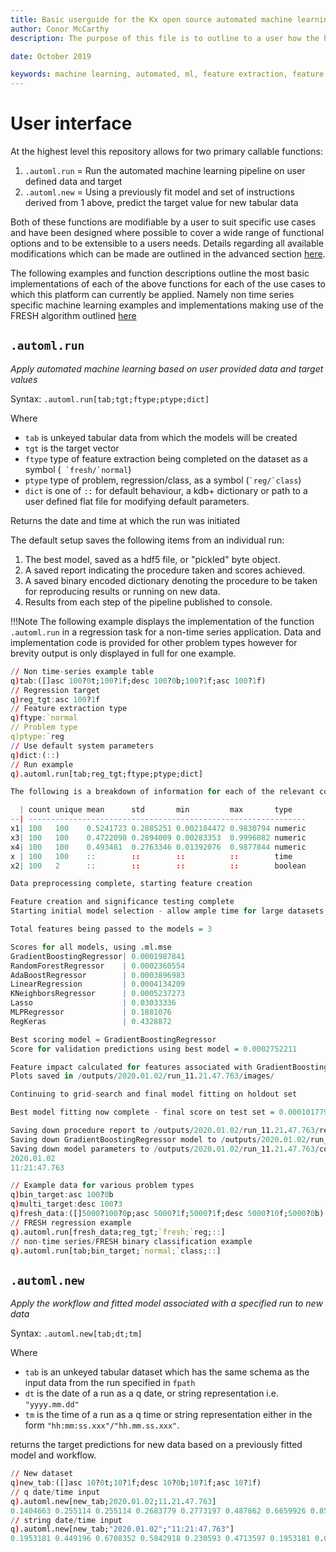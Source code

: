 ```yaml
---
title: Basic userguide for the Kx open source automated machine learning offering.
author: Conor McCarthy
description: The purpose of this file is to outline to a user how the highest level callable functions within the repository are to be used and what is acceptable as input for the each function. This will also outline some areas where users should be careful applying this functionality.

date: October 2019

keywords: machine learning, automated, ml, feature extraction, feature selection, data cleansing
---
```

# User interface

At the highest level this repository allows for two primary callable functions:

1. `.automl.run` = Run the automated machine learning pipeline on user defined data and target
2. `.automl.new` = Using a previously fit model and set of instructions derived from 1 above, predict the target value for new tabular data

Both of these functions are modifiable by a user to suit specific use cases and have been designed where possible to cover a wide range of functional options and to be extensible to a users needs. Details regarding all available modifications which can be made are outlined in the advanced section [here](../adv/params).

The following examples and function descriptions outline the most basic implementations of each of the above functions for each of the use cases to which this platform can currently be applied. Namely non time series specific machine learning examples and implementations making use of the FRESH algorithm outlined [here](../../toolkit/fresh)

## `.automl.run`

_Apply automated machine learning based on user provided data and target values_

Syntax: `.automl.run[tab;tgt;ftype;ptype;dict]`

Where

-   `tab` is unkeyed tabular data from which the models will be created
-   `tgt` is the target vector
-   `ftype` type of feature extraction being completed on the dataset as a symbol (``` `fresh/`normal```)
-   `ptype` type of problem, regression/class, as a symbol (``` `reg/`class ```)
-   `dict` is one of `::` for default behaviour, a kdb+ dictionary or path to a user defined flat file for modifying default parameters.

Returns the date and time at which the run was initiated

The default setup saves the following items from an individual run:

1. The best model, saved as a hdf5 file, or "pickled" byte object.
2. A saved report indicating the procedure taken and scores achieved.
3. A saved binary encoded dictionary denoting the procedure to be taken for reproducing results or running on new data.
4. Results from each step of the pipeline published to console.

!!!Note
	The following example displays the implementation of the function `.automl.run` in a regression task for a non-time series application. Data and implementation code is provided for other problem types however for brevity output is only displayed in full for one example.

```q
// Non time-series example table
q)tab:([]asc 100?0t;100?1f;desc 100?0b;100?1f;asc 100?1f)
// Regression target
q)reg_tgt:asc 100?1f
// Feature extraction type
q)ftype:`normal
// Problem type
q)ptype:`reg
// Use default system parameters
q)dict:(::)
// Run example
q).automl.run[tab;reg_tgt;ftype;ptype;dict]

The following is a breakdown of information for each of the relevant columns in the dataset

  | count unique mean      std       min         max       type   
--| --------------------------------------------------------------
x1| 100   100    0.5241723 0.2885251 0.002184472 0.9830794 numeric
x3| 100   100    0.4722098 0.2894009 0.00283353  0.9996082 numeric
x4| 100   100    0.493481  0.2763346 0.01392076  0.9877844 numeric
x | 100   100    ::        ::        ::          ::        time   
x2| 100   2      ::        ::        ::          ::        boolean

Data preprocessing complete, starting feature creation

Feature creation and significance testing complete
Starting initial model selection - allow ample time for large datasets

Total features being passed to the models = 3

Scores for all models, using .ml.mse
GradientBoostingRegressor| 0.0001987841
RandomForestRegressor    | 0.0002360554
AdaBoostRegressor        | 0.0003896983
LinearRegression         | 0.0004134209
KNeighborsRegressor      | 0.0005237273
Lasso                    | 0.03033336
MLPRegressor             | 0.1881076
RegKeras                 | 0.4328872

Best scoring model = GradientBoostingRegressor
Score for validation predictions using best model = 0.0002752211

Feature impact calculated for features associated with GradientBoostingRegressor model
Plots saved in /outputs/2020.01.02/run_11.21.47.763/images/

Continuing to grid-search and final model fitting on holdout set

Best model fitting now complete - final score on test set = 0.0001017797

Saving down procedure report to /outputs/2020.01.02/run_11.21.47.763/report/
Saving down GradientBoostingRegressor model to /outputs/2020.01.02/run_11.21.47.763/models/
Saving down model parameters to /outputs/2020.01.02/run_11.21.47.763/config/
2020.01.02
11:21:47.763

// Example data for various problem types
q)bin_target:asc 100?0b
q)multi_target:desc 100?3
q)fresh_data:([]5000?100?0p;asc 5000?1f;5000?1f;desc 5000?10f;5000?0b)
// FRESH regression example
q).automl.run[fresh_data;reg_tgt;`fresh;`reg;::]
// non-time series/FRESH binary classification example
q).automl.run[tab;bin_target;`normal;`class;::]
```

## `.automl.new`

_Apply the workflow and fitted model associated with a specified run to new data_

Syntax: `.automl.new[tab;dt;tm]`

Where

-   `tab` is an unkeyed tabular dataset which has the same schema as the input data from the run specified in `fpath`
-   `dt` is the date of a run as a q date, or string representation i.e. `"yyyy.mm.dd"`
-   `tm` is the time of a run as a q time or string representation either in the form `"hh:mm:ss.xxx"/"hh.mm.ss.xxx"`.

returns the target predictions for new data based on a previously fitted model and workflow.

```q
// New dataset
q)new_tab:([]asc 10?0t;10?1f;desc 10?0b;10?1f;asc 10?1f)
// q date/time input
q).automl.new[new_tab;2020.01.02;11.21.47.763]
0.1404663 0.255114 0.255114 0.2683779 0.2773197 0.487862 0.6659926 0.8547356 ..
// string date/time input
q).automl.new[new_tab;"2020.01.02";"11:21:47.763"]
0.1953181 0.449196 0.6708352 0.5842918 0.230593 0.4713597 0.1953181 0.0576498..
```

